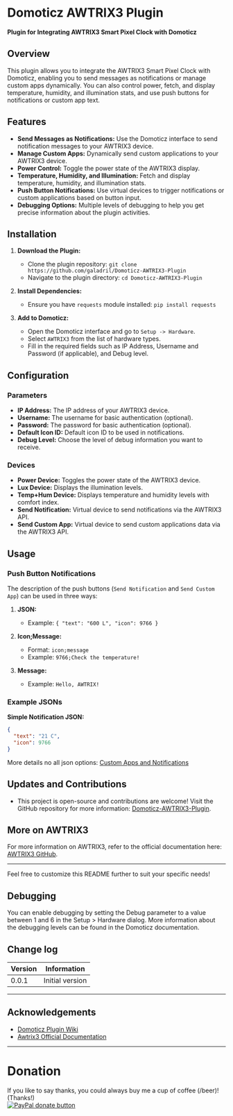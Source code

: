 # Domoticz AWTRIX3 Plugin

**Plugin for Integrating AWTRIX3 Smart Pixel Clock with Domoticz**

## Overview

This plugin allows you to integrate the AWTRIX3 Smart Pixel Clock with Domoticz, enabling you to send messages as notifications or manage custom apps dynamically. You can also control power, fetch, and display temperature, humidity, and illumination stats, and use push buttons for notifications or custom app text.

## Features

- **Send Messages as Notifications:** Use the Domoticz interface to send notification messages to your AWTRIX3 device.
- **Manage Custom Apps:** Dynamically send custom applications to your AWTRIX3 device.
- **Power Control:** Toggle the power state of the AWTRIX3 display.
- **Temperature, Humidity, and Illumination:** Fetch and display temperature, humidity, and illumination stats.
- **Push Button Notifications:** Use virtual devices to trigger notifications or custom applications based on button input.
- **Debugging Options:** Multiple levels of debugging to help you get precise information about the plugin activities.

## Installation

1. **Download the Plugin:**
   - Clone the plugin repository: `git clone https://github.com/galadril/Domoticz-AWTRIX3-Plugin`
   - Navigate to the plugin directory: `cd Domoticz-AWTRIX3-Plugin`

2. **Install Dependencies:**
   - Ensure you have `requests` module installed: `pip install requests`

3. **Add to Domoticz:**
   - Open the Domoticz interface and go to `Setup -> Hardware`.
   - Select `AWTRIX3` from the list of hardware types.
   - Fill in the required fields such as IP Address, Username and Password (if applicable), and Debug level.

## Configuration

### Parameters

- **IP Address:** The IP address of your AWTRIX3 device.
- **Username:** The username for basic authentication (optional).
- **Password:** The password for basic authentication (optional).
- **Default Icon ID:** Default icon ID to be used in notifications.
- **Debug Level:** Choose the level of debug information you want to receive.

### Devices

- **Power Device:** Toggles the power state of the AWTRIX3 device.
- **Lux Device:** Displays the illumination levels.
- **Temp+Hum Device:** Displays temperature and humidity levels with comfort index.
- **Send Notification:** Virtual device to send notifications via the AWTRIX3 API.
- **Send Custom App:** Virtual device to send custom applications data via the AWTRIX3 API.

## Usage

### Push Button Notifications

The description of the push buttons (`Send Notification` and `Send Custom App`) can be used in three ways:

1. **JSON:**
   - Example: `{ "text": "600 L", "icon": 9766 }`

2. **Icon;Message:**
   - Format: `icon;message`
   - Example: `9766;Check the temperature!`

3. **Message:**
   - Example: `Hello, AWTRIX!`

### Example JSONs

**Simple Notification JSON:**
```json
{
  "text": "21 C",
  "icon": 9766
}
```

More details no all json options:
[Custom Apps and Notifications](https://blueforcer.github.io/awtrix3/#/api?id=custom-apps-and-notifications)

## Updates and Contributions

- This project is open-source and contributions are welcome! Visit the GitHub repository for more information: [Domoticz-AWTRIX3-Plugin](https://blueforcer.github.io/awtrix3/#/api?id=custom-apps-and-notifications).

## More on AWTRIX3

For more information on AWTRIX3, refer to the official documentation here: [AWTRIX3 GitHub](https://github.com/Blueforcer/awtrix3).

---

Feel free to customize this README further to suit your specific needs!


## Debugging

You can enable debugging by setting the Debug parameter to a value between 1 and 6 in the Setup > Hardware dialog. More information about the debugging levels can be found in the Domoticz documentation.


## Change log

| Version | Information |
| ----- | ---------- |
| 0.0.1 | Initial version |

----------

## Acknowledgements

-   [Domoticz Plugin Wiki](https://www.domoticz.com/wiki/Plugins)
-   [Awtrix3 Official Documentation](https://awtrixdocs.blueforcer.de)

----------

# Donation

If you like to say thanks, you could always buy me a cup of coffee (/beer)!   
(Thanks!)  
[![PayPal donate button](https://img.shields.io/badge/paypal-donate-yellow.svg)](https://www.paypal.me/markheinis)
    
